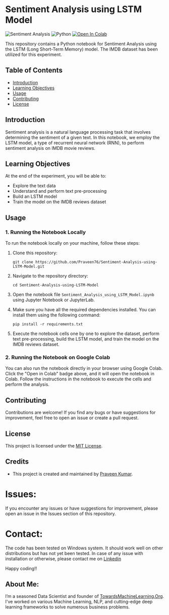 # Sentiment Analysis using LSTM Model

![Sentiment Analysis](https://img.shields.io/badge/Sentiment-Analysis-brightgreen.svg)
![Python](https://img.shields.io/badge/Made%20with-Python-blue.svg)
[![Open In Colab](https://colab.research.google.com/assets/colab-badge.svg)](https://colab.research.google.com/github/Praveen76/Sentiment-Analysis-using-LSTM-Model/blob/main/Sentiment_Analysis_using_LSTM_Model.ipynb)

This repository contains a Python notebook for Sentiment Analysis using the LSTM (Long Short-Term Memory) model. The IMDB dataset has been utilized for this experiment.

## Table of Contents

- [Introduction](#introduction)
- [Learning Objectives](#learning-objectives)
- [Usage](#usage)
- [Contributing](#contributing)
- [License](#license)

## Introduction

Sentiment analysis is a natural language processing task that involves determining the sentiment of a given text. In this notebook, we employ the LSTM model, a type of recurrent neural network (RNN), to perform sentiment analysis on IMDB movie reviews.

## Learning Objectives

At the end of the experiment, you will be able to:

- Explore the text data
- Understand and perform text pre-processing
- Build an LSTM model
- Train the model on the IMDB reviews dataset

## Usage

### 1. Running the Notebook Locally

To run the notebook locally on your machine, follow these steps:

1. Clone this repository:

    ```
    git clone https://github.com/Praveen76/Sentiment-Analysis-using-LSTM-Model.git
    ```

2. Navigate to the repository directory:

    ```
    cd Sentiment-Analysis-using-LSTM-Model
    ```

3. Open the notebook file `Sentiment_Analysis_using_LSTM_Model.ipynb` using Jupyter Notebook or JupyterLab.

4. Make sure you have all the required dependencies installed. You can install them using the following command:

    ```
    pip install -r requirements.txt
    ```

5. Execute the notebook cells one by one to explore the dataset, perform text pre-processing, build the LSTM model, and train the model on the IMDB reviews dataset.

### 2. Running the Notebook on Google Colab

You can also run the notebook directly in your browser using Google Colab. Click the "Open in Colab" badge above, and it will open the notebook in Colab. Follow the instructions in the notebook to execute the cells and perform the analysis.

## Contributing

Contributions are welcome! If you find any bugs or have suggestions for improvement, feel free to open an issue or create a pull request.

## License

This project is licensed under the [MIT License](LICENSE).

## Credits

- This project is created and maintained by [Praveen Kumar](https://github.com/Praveen76).
  
# Issues:
If you encounter any issues or have suggestions for improvement, please open an issue in the Issues section of this repository.

# Contact:
The code has been tested on Windows system. It should work well on other distributions but has not yet been tested. In case of any issue with installation or otherwise, please contact me on [Linkedin](https://www.linkedin.com/in/praveen-kumar-anwla-49169266/)

Happy coding!!

## **About Me**:
I’m a seasoned Data Scientist and founder of [TowardsMachineLearning.Org](https://towardsmachinelearning.org/). I've worked on various Machine Learning, NLP, and cutting-edge deep learning frameworks to solve numerous business problems.
